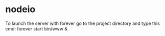 # nodeio
To launch the server with forever go to the project directory and type this cmd:
forever start bin/www &
